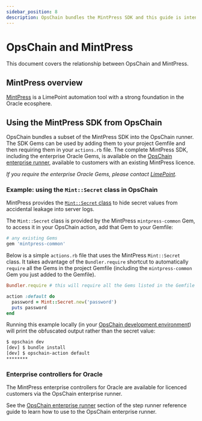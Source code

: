 ```yaml
---
sidebar_position: 8
description: OpsChain bundles the MintPress SDK and this guide is intended for existing MintPress customers.
---
```


# OpsChain and MintPress

This document covers the relationship between OpsChain and MintPress.

## MintPress overview

[MintPress](https://www.limepoint.com/mintpress) is a LimePoint automation tool with a strong foundation in the Oracle ecosphere.

## Using the MintPress SDK from OpsChain

OpsChain bundles a subset of the MintPress SDK into the OpsChain runner. The SDK Gems can be used by adding them to your project Gemfile and then requiring them in your `actions.rb` file. The complete MintPress SDK, including the enterprise Oracle Gems, is available on the [OpsChain enterprise runner](#enterprise-controllers-for-oracle), available to customers with an existing MintPress licence.

_If you require the enterprise Oracle Gems, please contact [LimePoint](mailto:opschain-support@limepoint.com)._

### Example: using the `Mint::Secret` class in OpsChain

MintPress provides the [`Mint::Secret` class](https://docs.limepoint.com/reference/ruby/Mint/Secret.html) to hide secret values from accidental leakage into server logs.

The `Mint::Secret` class is provided by the MintPress `mintpress-common` Gem, to access it in your OpsChain action, add that Gem to your Gemfile:

```ruby
# any existing Gems
gem 'mintpress-common'
```

Below is a simple `actions.rb` file that uses the MintPress `Mint::Secret` class. It takes advantage of the `Bundler.require` shortcut to automatically `require` all the Gems in the project Gemfile (including the `mintpress-common` Gem you just added to the Gemfile).

```ruby
Bundler.require # this will require all the Gems listed in the Gemfile

action :default do
  password = Mint::Secret.new('password')
  puts password
end
```

Running this example locally (in your [OpsChain development environment](../development-environment.md)) will print the obfuscated output rather than the secret value:

```bash
$ opschain dev
[dev] $ bundle install
[dev] $ opschain-action default
********
```

### Enterprise controllers for Oracle

The MintPress enterprise controllers for Oracle are available for licenced customers via the OpsChain enterprise runner.

See the [OpsChain enterprise runner](concepts/step-runner.md#opschain-enterprise-runner) section of the step runner reference guide to learn how to use to the OpsChain enterprise runner.
